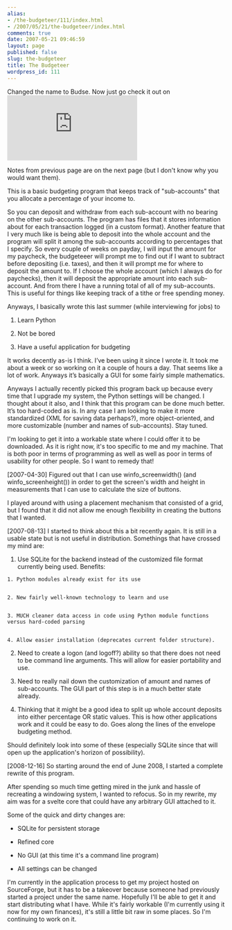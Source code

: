 ```yaml
---
alias:
- /the-budgeteer/111/index.html
- /2007/05/21/the-budgeteer/index.html
comments: true
date: 2007-05-21 09:46:59
layout: page
published: false
slug: the-budgeteer
title: The Budgeteer
wordpress_id: 111
---
```


Changed the name to Budse. Now just go check it out on [![Get Budse at SourceForge.net. Fast, secure and Free Open Source software downloads](http://sflogo.sourceforge.net/sflogo.php?group_id=251382&type=16)](http://sourceforge.net/projects/budse)

Notes from previous page are on the next page (but I don't know why you would want them).

This is a basic budgeting program that keeps track of "sub-accounts" that you allocate a percentage of your income to.

So you can deposit and withdraw from each sub-account with no bearing on the other sub-accounts. The program has files that it stores information about for each transaction logged (in a custom format). Another feature that I very much like is being able to deposit into the whole account and the program will split it among the sub-accounts according to percentages that I specify. So every couple of weeks on payday, I will input the amount for my paycheck, the budgeteeer will prompt me to find out if I want to subtract before depositing (i.e. taxes), and then it will prompt me for where to deposit the amount to. If I choose the whole account (which I always do for paychecks), then it will deposit the appropriate amount into each sub-account. And from there I have a running total of all of my sub-accounts. This is useful for things like keeping track of a tithe or free spending money.

Anyways, I basically wrote this last summer (while interviewing for jobs) to



	
  1. Learn Python

	
  2. Not be bored

	
  3. Have a useful application for budgeting


It works decently as-is I think. I’ve been using it since I wrote it. It took me about a week or so working on it a couple of hours a day. That seems like a lot of work. Anyways it’s basically a GUI for some fairly simple mathematics.

Anyways I actually recently picked this program back up because every time that I upgrade my system, the Python settings will be changed. I thought about it also, and I think that this program can be done much better. It’s too hard-coded as is. In any case I am looking to make it more standardized (XML for saving data perhaps?), more object-oriented, and more customizable (number and names of sub-accounts). Stay tuned.

I'm looking to get it into a workable state where I could offer it to be downloaded. As it is right now, it's too specific to me and my machine. That is both poor in terms of programming as well as well as poor in terms of usability for other people. So I want to remedy that!

[2007-04-30]
Figured out that I can use winfo_screenwidth() (and winfo_screenheight()) in order to get the screen's width and height in measurements that I can use to calculate the size of buttons.

I played around with using a placement mechanism that consisted of a grid, but I found that it did not allow me enough flexibility in creating the buttons that I wanted.

[2007-08-13]
I started to think about this a bit recently again. It is still in a usable state but is not useful in distribution. Somethings that have crossed my mind are:

	
  1. Use SQLite for the backend instead of the customized file format currently being used.
Benefits:

	
    1. Python modules already exist for its use

	
    2. New fairly well-known technology to learn and use

	
    3. MUCH cleaner data access in code using Python module functions versus hard-coded parsing

	
    4. Allow easier installation (deprecates current folder structure).




	
  2. Need to create a logon (and logoff?) ability so that there does not need to be command line arguments. This will allow for easier portability and use.

	
  3. Need to really nail down the customization of amount and names of sub-accounts. The GUI part of this step is in a much better state already.

	
  4. Thinking that it might be a good idea to split up whole account deposits into either percentage OR static values. This is how other applications work and it could be easy to do. Goes along the lines of the envelope budgeting method.


Should definitely look into some of these (especially SQLite since that will open up the application's horizon of possibility).

[2008-12-16]
So starting around the end of June 2008, I started a complete rewrite of this program.

After spending so much time getting mired in the junk and hassle of recreating a windowing system, I wanted to refocus. So in my rewrite, my aim was for a svelte core that could have any arbitrary GUI attached to it.

Some of the quick and dirty changes are:

	
  * SQLite for persistent storage

	
  * Refined core

	
  * No GUI (at this time it's a command line program)

	
  * All settings can be changed


I'm currently in the application process to get my project hosted on SourceForge, but it has to be a takeover because someone had previously started a project under the same name. Hopefully I'll be able to get it and start distributing what I have. While it's fairly workable (I'm currently using it now for my own finances), it's still a little bit raw in some places. So I'm continuing to work on it.
